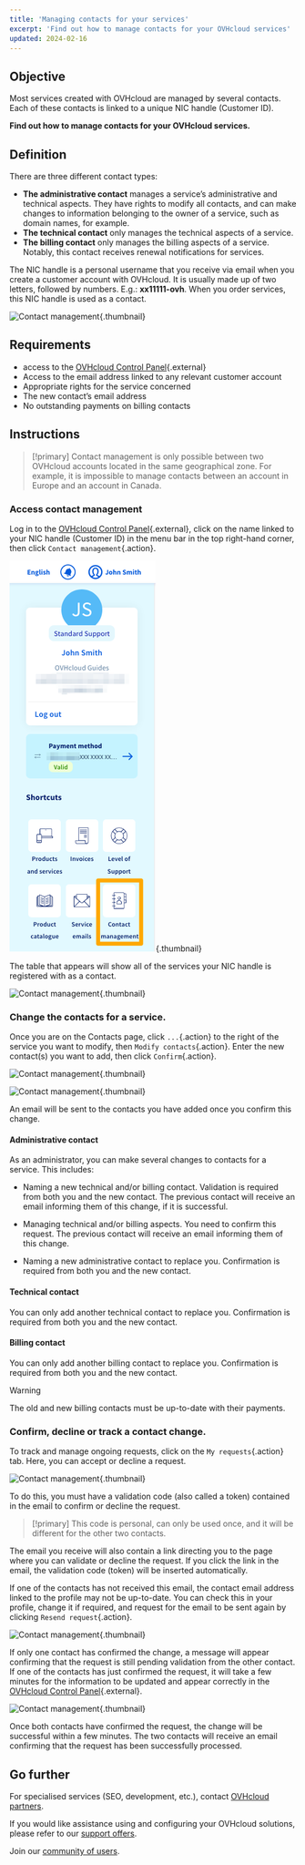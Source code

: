 ```yaml
---
title: 'Managing contacts for your services'
excerpt: 'Find out how to manage contacts for your OVHcloud services'
updated: 2024-02-16
---
```


## Objective

Most services created with OVHcloud are managed by several contacts. Each of these contacts is linked to a unique NIC handle (Customer ID). 

**Find out how to manage contacts for your OVHcloud services.**

## Definition

There are three different contact types:

- **The administrative contact** manages a service’s administrative and technical aspects. They have rights to modify all contacts, and can make changes to information belonging to the owner of a service, such as domain names, for example.
- **The technical contact** only manages the technical aspects of a service.
- **The billing contact** only manages the billing aspects of a service. Notably, this contact receives renewal notifications for services. 

The NIC handle is a personal username that you receive via email when you create a customer account with OVHcloud. It is usually made up of two letters, followed by numbers. E.g.: **xx11111-ovh**. When you order services, this NIC handle is used as a contact.

![Contact management](images/managing_contacts_scheme.png){.thumbnail}

## Requirements

- access to the [OVHcloud Control Panel](https://ca.ovh.com/auth/?action=gotomanager&from=https://www.ovh.com/world/&ovhSubsidiary=we){.external}
- Access to the email address linked to any relevant customer account
- Appropriate rights for the service concerned
- The new contact’s email address
- No outstanding payments on billing contacts

## Instructions

> [!primary]
> Contact management is only possible between two OVHcloud accounts located in the same geographical zone.
> For example, it is impossible to manage contacts between an account in Europe and an account in Canada.

### Access contact management

Log in to the [OVHcloud Control Panel](https://ca.ovh.com/auth/?action=gotomanager&from=https://www.ovh.com/world/&ovhSubsidiary=we){.external}, click on the name linked to your NIC handle (Customer ID) in the menu bar in the top right-hand corner, then click `Contact management`{.action}.

![Contact management](/pages/assets/screens/control_panel/product-selection/right-column/initials/contact-management.png){.thumbnail}

The table that appears will show all of the services your NIC handle is registered with as a contact.

![Contact management](images/managing_contacts_02.png){.thumbnail}

### Change the contacts for a service.

Once you are on the Contacts page, click `...`{.action} to the right of the service you want to modify, then `Modify contacts`{.action}. Enter the new contact(s) you want to add, then click `Confirm`{.action}.

![Contact management](images/managing_contacts_03.png){.thumbnail}

![Contact management](images/managing_contacts_04.png){.thumbnail}

An email will be sent to the contacts you have added once you confirm this change.

#### Administrative contact

As an administrator, you can make several changes to contacts for a service. This includes:

- Naming a new technical and/or billing contact. Validation is required from both you and the new contact. The previous contact will receive an email informing them of this change, if it is successful.

- Managing technical and/or billing aspects. You need to confirm this request. The previous contact will receive an email informing them of this change. 

- Naming a new administrative contact to replace you. Confirmation is required from both you and the new contact. 

#### Technical contact

You can only add another technical contact to replace you. Confirmation is required from both you and the new contact.

#### Billing contact

You can only add another billing contact to replace you. Confirmation is required from both you and the new contact.

> [!warning]
> The old and new billing contacts must be up-to-date with their payments.

### Confirm, decline or track a contact change.

To track and manage ongoing requests, click on the `My requests`{.action} tab. Here, you can accept or decline a request.

![Contact management](images/managing_contacts_05.png){.thumbnail}

To do this, you must have a validation code (also called a token) contained in the email to confirm or decline the request.

> [!primary]
> This code is personal, can only be used once, and it will be different for the other two contacts.

The email you receive will also contain a link directing you to the page where you can validate or decline the request. If you click the link in the email, the validation code (token) will be inserted automatically.

If one of the contacts has not received this email, the contact email address linked to the profile may not be up-to-date. You can check this in your profile, change it if required, and request for the email to be sent again by clicking `Resend request`{.action}.

![Contact management](images/managing_contacts_06.png){.thumbnail}

If only one contact has confirmed the change, a message will appear confirming that the request is still pending validation from the other contact. If one of the contacts has just confirmed the request, it will take a few minutes for the information to be updated and appear correctly in the [OVHcloud Control Panel](https://ca.ovh.com/auth/?action=gotomanager&from=https://www.ovh.com/world/&ovhSubsidiary=we){.external}.

![Contact management](images/managing_contacts_007.png){.thumbnail}

Once both contacts have confirmed the request, the change will be successful within a few minutes. The two contacts will receive an email confirming that the request has been successfully processed.

## Go further

For specialised services (SEO, development, etc.), contact [OVHcloud partners](/links/partner).
 
If you would like assistance using and configuring your OVHcloud solutions, please refer to our [support offers](/links/support).
 
Join our [community of users](/links/community).